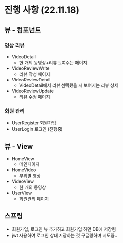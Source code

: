 # 진행 사항 (22.11.18)

## 뷰 - 컴포넌트

### 영상 리뷰

- VideoDetail
    - 한 개의 동영상+리뷰 보여주는 페이지
- VideoReviewWrite
    - 리뷰 작성 페이지
- VideoReviewDetail
    - VideoDetail에서 리뷰 선택했을 시 보여지는 리뷰 상세
- VideoReviewUpdate
    - 리뷰 수정 페이지

### 회원 관리

- UserRegister 회원가입
- UserLogin 로그인 (진행중)

## 뷰 - View

- HomeView
    - 메인페이지
- HomeVideo
    - 부위별 영상
- VideoView
    - 한 개의 동영상
- UserView
    - 회원관리 페이지

## 스프링
- 회원가입, 로그인 뷰 추가하고 회원가입 하면 DB에 저장됨
- jwt 사용하여 로그인 상태 저장하는 것 구글링하며 시도즁..

